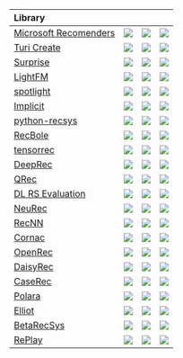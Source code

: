 | Library                                                      |                                                              |                                                              |                                                              |
| :----------------------------------------------------------- | ------------------------------------------------------------ | ------------------------------------------------------------ | ------------------------------------------------------------ |
| [Microsoft Recomenders](https://github.com/microsoft/recommenders) | ![](https://img.shields.io/github/stars/microsoft/recommenders?style=flat-square) | ![](https://img.shields.io/github/commit-activity/y/microsoft/recommenders?style=flat-square) | ![](https://img.shields.io/github/last-commit/microsoft/recommenders?style=flat-square) |
| [Turi Create](https://github.com/apple/turicreate)           | ![](https://img.shields.io/github/stars/apple/turicreate?style=flat-square) | ![](https://img.shields.io/github/commit-activity/y/apple/turicreate?style=flat-square) | ![](https://img.shields.io/github/last-commit/apple/turicreate?style=flat-square) |
| [Surprise](https://github.com/NicolasHug/Surprise)           | ![](https://img.shields.io/github/stars/NicolasHug/Surprise?style=flat-square) | ![](https://img.shields.io/github/commit-activity/y/NicolasHug/Surprise?style=flat-square) | ![](https://img.shields.io/github/last-commit/NicolasHug/Surprise?style=flat-square) |
| [LightFM](https://github.com/lyst/lightfm)                   | ![](https://img.shields.io/github/stars/lyst/lightfm?style=flat-square) | ![](https://img.shields.io/github/commit-activity/y/lyst/lightfm?style=flat-square) | ![](https://img.shields.io/github/last-commit/lyst/lightfm?style=flat-square) |
| [spotlight](https://github.com/maciejkula/spotlight)         | ![](https://img.shields.io/github/stars/maciejkula/spotlight?style=flat-square) | ![](https://img.shields.io/github/commit-activity/y/maciejkula/spotlight?style=flat-square) | ![](https://img.shields.io/github/last-commit/maciejkula/spotlight?style=flat-square) |
| [Implicit](https://github.com/benfred/implicit)              | ![](https://img.shields.io/github/stars/benfred/implicit?style=flat-square) | ![](https://img.shields.io/github/commit-activity/y/benfred/implicit?style=flat-square) | ![](https://img.shields.io/github/last-commit/benfred/implicit?style=flat-square) |
| [python-recsys](https://github.com/ocelma/python-recsys)     | ![](https://img.shields.io/github/stars/ocelma/python-recsys?style=flat-square) | ![](https://img.shields.io/github/commit-activity/y/ocelma/python-recsys?style=flat-square) | ![](https://img.shields.io/github/last-commit/ocelma/python-recsys?style=flat-square) |
| [RecBole](https://github.com/RUCAIBox/RecBole)               | ![](https://img.shields.io/github/stars/RUCAIBox/RecBole?style=flat-square) | ![](https://img.shields.io/github/commit-activity/y/RUCAIBox/RecBole?style=flat-square) | ![](https://img.shields.io/github/last-commit/RUCAIBox/RecBole?style=flat-square) |
| [tensorrec](https://github.com/jfkirk/tensorrec)             | ![](https://img.shields.io/github/stars/jfkirk/tensorrec?style=flat-square) | ![](https://img.shields.io/github/commit-activity/y/jfkirk/tensorrec?style=flat-square) | ![](https://img.shields.io/github/last-commit/jfkirk/tensorrec?style=flat-square) |
| [DeepRec](https://github.com/cheungdaven/DeepRec)            | ![](https://img.shields.io/github/stars/cheungdaven/DeepRec?style=flat-square) | ![](https://img.shields.io/github/commit-activity/y/cheungdaven/DeepRec?style=flat-square) | ![](https://img.shields.io/github/last-commit/cheungdaven/DeepRec?style=flat-square) |
| [QRec](https://github.com/Coder-Yu/QRec)                     | ![](https://img.shields.io/github/stars/Coder-Yu/QRec?style=flat-square) | ![](https://img.shields.io/github/commit-activity/y/Coder-Yu/QRec?style=flat-square) | ![](https://img.shields.io/github/last-commit/Coder-Yu/QRec?style=flat-square) |
| [DL RS Evaluation](https://github.com/MaurizioFD/RecSys2019_DeepLearning_Evaluation) | ![](https://img.shields.io/github/stars/MaurizioFD/RecSys2019_DeepLearning_Evaluation?style=flat-square) | ![](https://img.shields.io/github/commit-activity/y/MaurizioFD/RecSys2019_DeepLearning_Evaluation?style=flat-square) | ![](https://img.shields.io/github/last-commit/MaurizioFD/RecSys2019_DeepLearning_Evaluation?style=flat-square) |
| [NeuRec](https://github.com/wubinzzu/NeuRec)                 | ![](https://img.shields.io/github/stars/wubinzzu/NeuRec?style=flat-square) | ![](https://img.shields.io/github/commit-activity/y/wubinzzu/NeuRec?style=flat-square) | ![](https://img.shields.io/github/last-commit/wubinzzu/NeuRec?style=flat-square) |
| [RecNN](https://github.com/awarebayes/RecNN)                 | ![](https://img.shields.io/github/stars/awarebayes/RecNN?style=flat-square) | ![](https://img.shields.io/github/commit-activity/y/awarebayes/RecNN?style=flat-square) | ![](https://img.shields.io/github/last-commit/awarebayes/RecNN?style=flat-square) |
| [Cornac](https://github.com/PreferredAI/cornac)              | ![](https://img.shields.io/github/stars/PreferredAI/cornac?style=flat-square) | ![](https://img.shields.io/github/commit-activity/y/PreferredAI/cornac) | ![](https://img.shields.io/github/last-commit/PreferredAI/cornac?style=flat-square) |
| [OpenRec](https://github.com/ylongqi/openrec)                | ![](https://img.shields.io/github/stars/ylongqi/openrec?style=flat-square) | ![](https://img.shields.io/github/commit-activity/y/ylongqi/openrec?style=flat-square) | ![](https://img.shields.io/github/last-commit/ylongqi/openrec?style=flat-square) |
| [DaisyRec](https://github.com/AmazingDD/daisyRec)            | ![](https://img.shields.io/github/stars/AmazingDD/daisyRec?style=flat-square) | ![](https://img.shields.io/github/commit-activity/y/AmazingDD/daisyRec?style=flat-square) | ![](https://img.shields.io/github/last-commit/AmazingDD/daisyRec?style=flat-square) |
| [CaseRec](https://github.com/caserec/CaseRecommender)        | ![](https://img.shields.io/github/stars/caserec/CaseRecommender?style=flat-square) | ![](https://img.shields.io/github/commit-activity/y/caserec/CaseRecommender?style=flat-square) | ![](https://img.shields.io/github/last-commit/caserec/CaseRecommender?style=flat-square) |
| [Polara](https://github.com/evfro/polara)                    | ![](https://img.shields.io/github/stars/evfro/polara?style=flat-square) | ![](https://img.shields.io/github/commit-activity/y/evfro/polara?style=flat-square) | ![](https://img.shields.io/github/last-commit/evfro/polara?style=flat-square) |
| [Elliot](https://github.com/sisinflab/elliot)                | ![](https://img.shields.io/github/stars/sisinflab/elliot?style=flat-square) | ![](https://img.shields.io/github/commit-activity/y/sisinflab/elliot?style=flat-square) | ![](https://img.shields.io/github/last-commit/sisinflab/elliot?style=flat-square) |
| [BetaRecSys](https://github.com/beta-team/beta-recsys)       | ![](https://img.shields.io/github/stars/beta-team/beta-recsys?style=flat-square) | ![](https://img.shields.io/github/commit-activity/y/beta-team/beta-recsys?style=flat-square) | ![](https://img.shields.io/github/last-commit/beta-team/beta-recsys?style=flat-square) |
| [RePlay](https://github.com/sberbank-ai-lab/RePlay)          | ![](https://img.shields.io/github/stars/sberbank-ai-lab/RePlay?style=flat-square) | ![](https://img.shields.io/github/commit-activity/y/sberbank-ai-lab/RePlay?style=flat-square) | ![](https://img.shields.io/github/last-commit/sberbank-ai-lab/RePlay?style=flat-square) |
